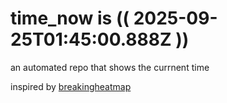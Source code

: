 # time_now is (( 2025-09-25T01:45:00.888Z ))

an automated repo that shows the currnent time

inspired by [breakingheatmap](https://github.com/breakingheatmap/breakingheatmap)